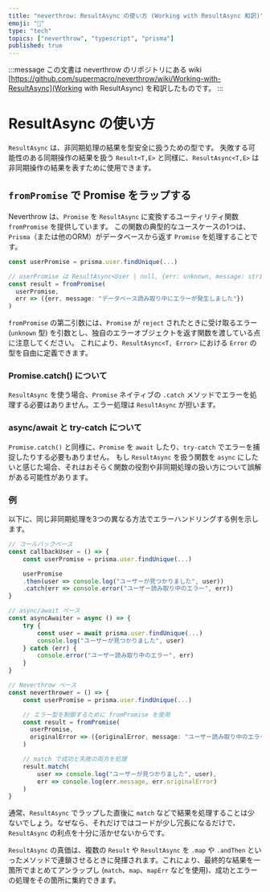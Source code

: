 ```yaml
---
title: "neverthrow: ResultAsync の使い方 (Working with ResultAsync 和訳)"
emoji: "🔄"
type: "tech"
topics: ["neverthrow", "typescript", "prisma"]
published: true
---
```


:::message
この文書は neverthrow のリポジトリにある wiki [https://github.com/supermacro/neverthrow/wiki/Working-with-ResultAsync](Working with ResultAsync) を和訳したものです。
:::

# ResultAsync の使い方

`ResultAsync` は、非同期処理の結果を型安全に扱うための型です。
失敗する可能性のある同期操作の結果を扱う `Result<T,E>` と同様に、`ResultAsync<T,E>` は非同期操作の結果を表すために使用できます。

## `fromPromise` で Promise をラップする

Neverthrow は、`Promise` を `ResultAsync` に変換するユーティリティ関数 `fromPromise` を提供しています。
この関数の典型的なユースケースの1つは、`Prisma`（または他のORM）がデータベースから返す `Promise` を処理することです。

```typescript
const userPromise = prisma.user.findUnique(...)

// userPromise は ResultAsync<User | null, {err: unknown, message: string}> 型になります
const result = fromPromise(
  userPromise,
  err => ({err, message: "データベース読み取り中にエラーが発生しました"})
)
```

`fromPromise` の第二引数には、`Promise` が `reject` されたときに受け取るエラー (`unknown` 型) を引数とし、独自のエラーオブジェクトを返す関数を渡している点に注意してください。
これにより、`ResultAsync<T, Error>` における `Error` の型を自由に定義できます。

### Promise.catch() について

`ResultAsync` を使う場合、`Promise` ネイティブの `.catch` メソッドでエラーを処理する必要はありません。エラー処理は `ResultAsync` が担います。

### async/await と try-catch について

`Promise.catch()` と同様に、`Promise` を `await` したり、`try-catch` でエラーを捕捉したりする必要もありません。
もし `ResultAsync` を扱う関数を `async` にしたいと感じた場合、それはおそらく関数の役割や非同期処理の扱い方について誤解がある可能性があります。

### 例

以下に、同じ非同期処理を3つの異なる方法でエラーハンドリングする例を示します。

```typescript
// コールバックベース
const callbackUser = () => {
    const userPromise = prisma.user.findUnique(...)

    userPromise
    .then(user => console.log("ユーザーが見つかりました", user))
    .catch(err => console.error("ユーザー読み取り中のエラー", err))
}

// async/await ベース
const asyncAwaiter = async () => {
    try {
        const user = await prisma.user.findUnique(...)
        console.log("ユーザーが見つかりました", user)
    } catch (err) {
        console.error("ユーザー読み取り中のエラー", err)
    }
}

// Neverthrow ベース
const neverthrower = () => {
    const userPromise = prisma.user.findUnique(...)

    // エラー型を制御するために fromPromise を使用
    const result = fromPromise(
      userPromise,
      originalError => ({originalError, message: "ユーザー読み取り中のエラー"})
    )

    // match で成功と失敗の両方を処理
    result.match(
        user => console.log("ユーザーが見つかりました", user),
        err => console.log(err.message, err.originalError)
    )
}
```

通常、`ResultAsync` でラップした直後に `match` などで結果を処理することは少ないでしょう。なぜなら、それだけではコードが少し冗長になるだけで、`ResultAsync` の利点を十分に活かせないからです。

`ResultAsync` の真価は、複数の `Result` や `ResultAsync` を `.map` や `.andThen` といったメソッドで連鎖させるときに発揮されます。これにより、最終的な結果を一箇所でまとめてアンラップし (`match`、`map`、`mapErr` などを使用)、成功とエラーの処理をその箇所に集約できます。
